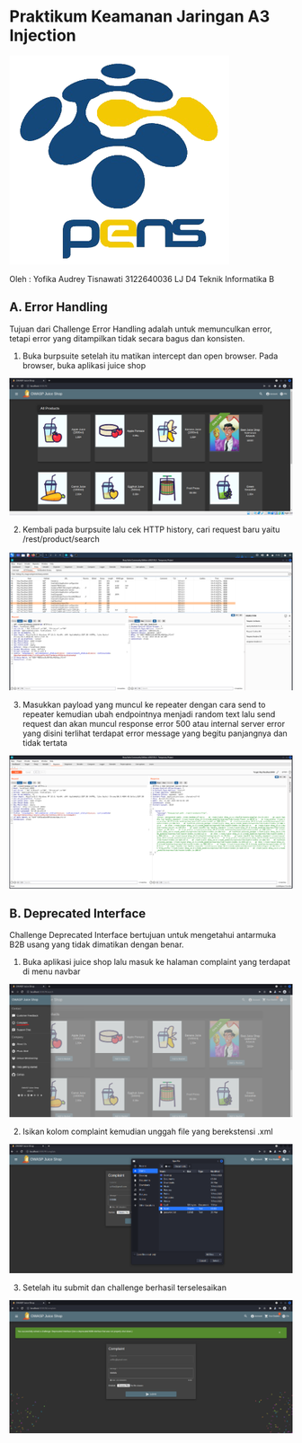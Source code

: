 <h1>Praktikum Keamanan Jaringan 
A3 Injection</h1>

<img src="img/logo_pens.png">

Oleh :
Yofika Audrey Tisnawati
3122640036
LJ D4 Teknik Informatika B

<h2><b>A. Error Handling</b></h2>

Tujuan dari Challenge Error Handling adalah untuk memunculkan error, tetapi error yang ditampilkan tidak secara bagus dan konsisten.

1. Buka burpsuite setelah itu matikan intercept dan open browser. Pada browser, buka aplikasi juice shop

<img src="img/1.png">

2. Kembali pada burpsuite lalu cek HTTP history, cari request baru yaitu /rest/product/search

<img src="img/2.png">

3. Masukkan payload yang muncul ke repeater dengan cara send to repeater kemudian ubah endpointnya menjadi random text lalu send request dan akan muncul response error 500 atau internal server error yang disini terlihat terdapat error message yang begitu panjangnya dan tidak tertata

<img src="img/3.png">

<h2><b>B. Deprecated Interface</b></h2>

Challenge Deprecated Interface bertujuan untuk mengetahui antarmuka B2B usang yang tidak dimatikan dengan benar.

1. Buka aplikasi juice shop lalu masuk ke halaman complaint yang terdapat di menu navbar

<img src="img/4.png">

2. Isikan kolom complaint kemudian unggah file yang berekstensi .xml

<img src="img/5.png">

3. Setelah itu submit dan challenge berhasil terselesaikan

<img src="img/6.png">


